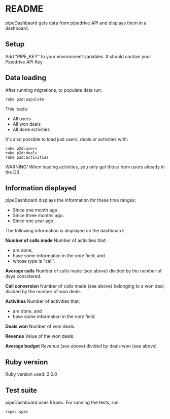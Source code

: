 # README

pipeDashbaord gets data from pipedrive API and displays them in a dashboard.

## Setup

Add "PIPE_KEY" to your environment variables. It should contain your Pipedrive API Key

## Data loading

After running migrations, to populate data run:

```
rake p2d:populate
```

This loads:
* All users
* All won deals
* All done activities

It's also possible to load just users, deals or activities with:

```
rake p2d:users
rake p2d:deals
rake p2d:activities
```

WARNING! When loading activities, you only get those from users already in the DB.

## Information displayed

pipeDashboard displays the information for these time ranges:
* Since one month ago.
* Since three months ago.
* Since one year ago.

The following information is displayed on the dashboard:

**Number of calls made**
Number of activities that:
* are done,
* have some information in the *note* field, and
* whose *type* is "call".

**Average calls**
Number of calls made (see above) divided by the number of days considered.

**Call conversion**
Number of calls made (see above) belonging to a won deal, divided by the number of won deals.

**Activities**
Number of activities that:
* are done, and
* have some information in the *note* field.

**Deals won**
Number of won deals.

**Revenue**
Value of the won deals.

**Average budget**
Revenue (see above) divided by deals won (see above)

## Ruby version

Ruby version used: 2.0.0

## Test suite

pipeDashboard uses RSpec. For running the tests, run:

```
rspec spec
```
